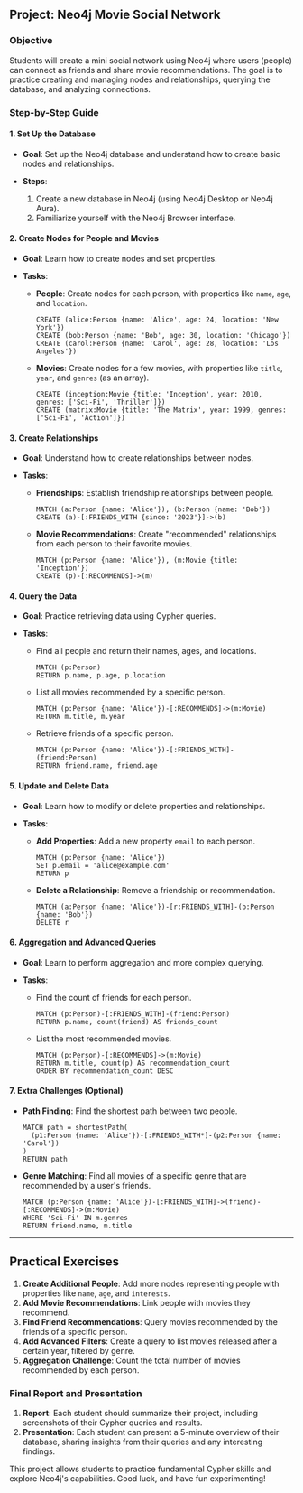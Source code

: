 ## Project: **Neo4j Movie Social Network**

### Objective
Students will create a mini social network using Neo4j where users (people) can connect as friends and share movie recommendations. The goal is to practice creating and managing nodes and relationships, querying the database, and analyzing connections.

### Step-by-Step Guide

#### 1. **Set Up the Database**

   - **Goal**: Set up the Neo4j database and understand how to create basic nodes and relationships.

   - **Steps**:
      1. Create a new database in Neo4j (using Neo4j Desktop or Neo4j Aura).
      2. Familiarize yourself with the Neo4j Browser interface.

#### 2. **Create Nodes for People and Movies**

   - **Goal**: Learn how to create nodes and set properties.

   - **Tasks**:
      - **People**: Create nodes for each person, with properties like `name`, `age`, and `location`.
         ```cypher
         CREATE (alice:Person {name: 'Alice', age: 24, location: 'New York'})
         CREATE (bob:Person {name: 'Bob', age: 30, location: 'Chicago'})
         CREATE (carol:Person {name: 'Carol', age: 28, location: 'Los Angeles'})
         ```
      - **Movies**: Create nodes for a few movies, with properties like `title`, `year`, and `genres` (as an array).
         ```cypher
         CREATE (inception:Movie {title: 'Inception', year: 2010, genres: ['Sci-Fi', 'Thriller']})
         CREATE (matrix:Movie {title: 'The Matrix', year: 1999, genres: ['Sci-Fi', 'Action']})
         ```

#### 3. **Create Relationships**

   - **Goal**: Understand how to create relationships between nodes.

   - **Tasks**:
      - **Friendships**: Establish friendship relationships between people.
         ```cypher
         MATCH (a:Person {name: 'Alice'}), (b:Person {name: 'Bob'})
         CREATE (a)-[:FRIENDS_WITH {since: '2023'}]->(b)
         ```
      - **Movie Recommendations**: Create "recommended" relationships from each person to their favorite movies.
         ```cypher
         MATCH (p:Person {name: 'Alice'}), (m:Movie {title: 'Inception'})
         CREATE (p)-[:RECOMMENDS]->(m)
         ```

#### 4. **Query the Data**

   - **Goal**: Practice retrieving data using Cypher queries.

   - **Tasks**:
      - Find all people and return their names, ages, and locations.
         ```cypher
         MATCH (p:Person)
         RETURN p.name, p.age, p.location
         ```
      - List all movies recommended by a specific person.
         ```cypher
         MATCH (p:Person {name: 'Alice'})-[:RECOMMENDS]->(m:Movie)
         RETURN m.title, m.year
         ```
      - Retrieve friends of a specific person.
         ```cypher
         MATCH (p:Person {name: 'Alice'})-[:FRIENDS_WITH]-(friend:Person)
         RETURN friend.name, friend.age
         ```

#### 5. **Update and Delete Data**

   - **Goal**: Learn how to modify or delete properties and relationships.

   - **Tasks**:
      - **Add Properties**: Add a new property `email` to each person.
         ```cypher
         MATCH (p:Person {name: 'Alice'})
         SET p.email = 'alice@example.com'
         RETURN p
         ```
      - **Delete a Relationship**: Remove a friendship or recommendation.
         ```cypher
         MATCH (a:Person {name: 'Alice'})-[r:FRIENDS_WITH]-(b:Person {name: 'Bob'})
         DELETE r
         ```

#### 6. **Aggregation and Advanced Queries**

   - **Goal**: Learn to perform aggregation and more complex querying.

   - **Tasks**:
      - Find the count of friends for each person.
         ```cypher
         MATCH (p:Person)-[:FRIENDS_WITH]-(friend:Person)
         RETURN p.name, count(friend) AS friends_count
         ```
      - List the most recommended movies.
         ```cypher
         MATCH (p:Person)-[:RECOMMENDS]->(m:Movie)
         RETURN m.title, count(p) AS recommendation_count
         ORDER BY recommendation_count DESC
         ```

#### 7. **Extra Challenges (Optional)**

   - **Path Finding**: Find the shortest path between two people.
      ```cypher
      MATCH path = shortestPath(
        (p1:Person {name: 'Alice'})-[:FRIENDS_WITH*]-(p2:Person {name: 'Carol'})
      )
      RETURN path
      ```
   - **Genre Matching**: Find all movies of a specific genre that are recommended by a user's friends.
      ```cypher
      MATCH (p:Person {name: 'Alice'})-[:FRIENDS_WITH]->(friend)-[:RECOMMENDS]->(m:Movie)
      WHERE 'Sci-Fi' IN m.genres
      RETURN friend.name, m.title
      ```

---

## Practical Exercises

1. **Create Additional People**: Add more nodes representing people with properties like `name`, `age`, and `interests`.
2. **Add Movie Recommendations**: Link people with movies they recommend.
3. **Find Friend Recommendations**: Query movies recommended by the friends of a specific person.
4. **Add Advanced Filters**: Create a query to list movies released after a certain year, filtered by genre.
5. **Aggregation Challenge**: Count the total number of movies recommended by each person.

### Final Report and Presentation

1. **Report**: Each student should summarize their project, including screenshots of their Cypher queries and results.
2. **Presentation**: Each student can present a 5-minute overview of their database, sharing insights from their queries and any interesting findings.

This project allows students to practice fundamental Cypher skills and explore Neo4j's capabilities. Good luck, and have fun experimenting!